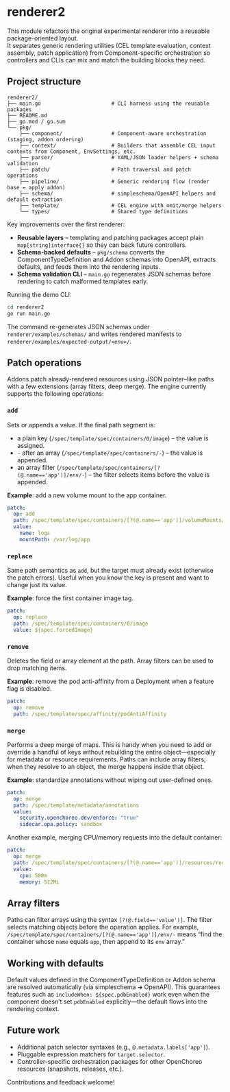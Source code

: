 # renderer2

This module refactors the original experimental renderer into a reusable package-oriented layout.  
It separates generic rendering utilities (CEL template evaluation, context assembly, patch application) from Component-specific orchestration so controllers and CLIs can mix and match the building blocks they need.

## Project structure

```
renderer2/
├── main.go                       # CLI harness using the reusable packages
├── README.md
├── go.mod / go.sum
└── pkg/
    ├── component/                # Component-aware orchestration (staging, addon ordering)
    ├── context/                  # Builders that assemble CEL input contexts from Component, EnvSettings, etc.
    ├── parser/                   # YAML/JSON loader helpers + schema validation
    ├── patch/                    # Path traversal and patch operations
    ├── pipeline/                 # Generic rendering flow (render base ↔ apply addon)
    ├── schema/                   # simpleschema/OpenAPI helpers and default extraction
    ├── template/                 # CEL engine with omit/merge helpers
    └── types/                    # Shared type definitions
```

Key improvements over the first renderer:

- **Reusable layers** – templating and patching packages accept plain `map[string]interface{}` so they can back future controllers.
- **Schema-backed defaults** – `pkg/schema` converts the ComponentTypeDefinition and Addon schemas into OpenAPI, extracts defaults, and feeds them into the rendering inputs.
- **Schema validation CLI** – `main.go` regenerates JSON schemas before rendering to catch malformed templates early.

Running the demo CLI:

```bash
cd renderer2
go run main.go
```

The command re-generates JSON schemas under `renderer/examples/schemas/` and writes rendered manifests to `renderer/examples/expected-output/<env>/`.

## Patch operations

Addons patch already-rendered resources using JSON pointer–like paths with a few extensions (array filters, deep merge). The engine currently supports the following operations:

### `add`

Sets or appends a value. If the final path segment is:

- a plain key (`/spec/template/spec/containers/0/image`) – the value is assigned.
- `-` after an array (`/spec/template/spec/containers/-`) – the value is appended.
- an array filter (`/spec/template/spec/containers/[?(@.name=='app')]/env/-`) – the filter selects items before the value is appended.

**Example**: add a new volume mount to the app container.

```yaml
patch:
  op: add
  path: /spec/template/spec/containers/[?(@.name=='app')]/volumeMounts/-
  value:
    name: logs
    mountPath: /var/log/app
```

### `replace`

Same path semantics as `add`, but the target must already exist (otherwise the patch errors). Useful when you know the key is present and want to change just its value.

**Example**: force the first container image tag.

```yaml
patch:
  op: replace
  path: /spec/template/spec/containers/0/image
  value: ${spec.forcedImage}
```

### `remove`

Deletes the field or array element at the path. Array filters can be used to drop matching items.

**Example**: remove the pod anti-affinity from a Deployment when a feature flag is disabled.

```yaml
patch:
  op: remove
  path: /spec/template/spec/affinity/podAntiAffinity
```

### `merge`

Performs a deep merge of maps. This is handy when you need to add or override a handful of keys without rebuilding the entire object—especially for metadata or resource requirements. Paths can include array filters; when they resolve to an object, the merge happens inside that object.

**Example**: standardize annotations without wiping out user-defined ones.

```yaml
patch:
  op: merge
  path: /spec/template/metadata/annotations
  value:
    security.openchoreo.dev/enforce: "true"
    sidecar.opa.policy: sandbox
```

Another example, merging CPU/memory requests into the default container:

```yaml
patch:
  op: merge
  path: /spec/template/spec/containers/[?(@.name=='app')]/resources/requests
  value:
    cpu: 500m
    memory: 512Mi
```

## Array filters

Paths can filter arrays using the syntax `[?(@.field=='value')]`. The filter selects matching objects before the operation applies. For example, `/spec/template/spec/containers/[?(@.name=='app')]/env/-` means “find the container whose `name` equals `app`, then append to its `env` array.”

## Working with defaults

Default values defined in the ComponentTypeDefinition or Addon schema are resolved automatically (via simpleschema ➜ OpenAPI). This guarantees features such as `includeWhen: ${spec.pdbEnabled}` work even when the component doesn’t set `pdbEnabled` explicitly—the default flows into the rendering context.

## Future work

- Additional patch selector syntaxes (e.g., `@.metadata.labels['app']`).
- Pluggable expression matchers for `target.selector`.
- Controller-specific orchestration packages for other OpenChoreo resources (snapshots, releases, etc.).

Contributions and feedback welcome!
